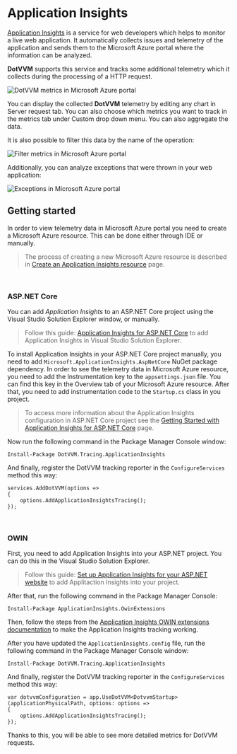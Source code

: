 # Application Insights

[Application Insights](https://azure.microsoft.com/en-us/services/application-insights/) is a service for web developers which helps to monitor a live web application. It automatically collects issues and telemetry of the application and sends them to the Microsoft Azure portal where the information can be analyzed.

**DotVVM** supports this service and tracks some additional telemetry which it collects during the processing of a HTTP request.

<img src="{imageDir}advanced-application-insights_img1.png" alt="DotVVM metrics in Microsoft Azure portal" class="img-responsive" />

You can display the collected **DotVVM** telemetry by editing any chart in Server request tab. You can also choose which metrics you want to track in the metrics tab under Custom drop down menu. You can also aggregate the data.

It is also possible to filter this data by the name of the operation:

<img src="{imageDir}advanced-application-insights_img2.png" alt="Filter metrics in Microsoft Azure portal" class="img-responsive" />

Additionally, you can analyze exceptions that were thrown in your web application:

<img src="{imageDir}advanced-application-insights_img3.png" alt="Exceptions in Microsoft Azure portal" class="img-responsive" />

## Getting started

In order to view telemetry data in Microsoft Azure portal you need to create a Microsoft Azure resource. This can be done either through
IDE or manually.

>The process of creating a new Microsoft Azure resource is described in
[Create an Application Insights resource](https://docs.microsoft.com/en-us/azure/application-insights/app-insights-create-new-resource) page.

<br />

### ASP.NET Core

You can add *Application Insights* to an ASP.NET Core project using the Visual Studio Solution Explorer window, or manually.

>Follow this guide: [Application Insights for ASP.NET Core](https://docs.microsoft.com/en-us/azure/application-insights/app-insights-asp-net-core) to add Application Insights in Visual Studio Solution Explorer.

To install Application Insights in your ASP.NET Core project manually, you need to add `Microsoft.ApplicationInsights.AspNetCore` NuGet package dependency. In order to see the telemetry data in Microsoft Azure resource, you need to add the Instrumentation key to the `appsettings.json` file. You can find this key in the Overview tab of your Microsoft Azure resource. After that, you need to add instrumentation code to the `Startup.cs` class in you project.

>To access more information about the Application Insights configuration in ASP.NET Core project see the
[Getting Started with Application Insights for ASP.NET Core](https://github.com/Microsoft/ApplicationInsights-aspnetcore/wiki/Getting-Started-with-Application-Insights-for-ASP.NET-Core) page.

Now run the following command in the Package Manager Console window:

```
Install-Package DotVVM.Tracing.ApplicationInsights
```

And finally, register the DotVVM tracking reporter in the `ConfigureServices` method this way:

```CSHARP
services.AddDotVVM(options =>
{
    options.AddApplicationInsightsTracing();
});
```

<br />

### OWIN

First, you need to add Application Insights into your ASP.NET project. You can do this in the Visual Studio Solution Explorer.

>Follow this guide: [Set up Application Insights for your ASP.NET website](https://docs.microsoft.com/en-us/azure/application-insights/app-insights-asp-net) to add Applitaction Insights into your project.

After that, run the following command in the Package Manager Console:

```
Install-Package ApplicationInsights.OwinExtensions
```

Then, follow the steps from the [Application Insights OWIN extensions documentation](https://github.com/marcinbudny/applicationinsights-owinextensions) to make the Application Insights tracking working.

After you have updated the `ApplicationInsights.config` file, run the following command in the Package Manager Console window:

```
Install-Package DotVVM.Tracing.ApplicationInsights
```

And finally, register the DotVVM tracking reporter in the `ConfigureServices` method this way:

```CSHARP
var dotvvmConfiguration = app.UseDotVVM<DotvvmStartup>(applicationPhysicalPath, options: options =>
{
    options.AddApplicationInsightsTracing();
});
```

Thanks to this, you will be able to see more detailed metrics for DotVVM requests.
